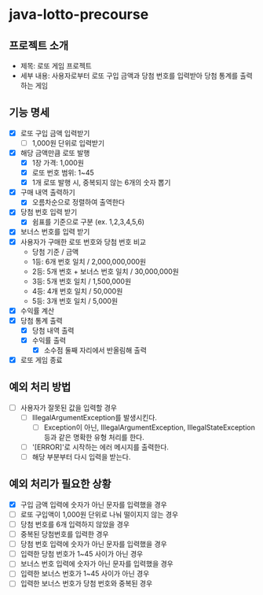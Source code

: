 # java-lotto-precourse

## 프로젝트 소개

- 제목: 로또 게임 프로젝트
- 세부 내용: 사용자로부터 로또 구입 금액과 당첨 번호를 입력받아 당첨 통계를 출력하는 게임

## 기능 명세

- [x] 로또 구입 금액 입력받기
    - [ ] 1,000원 단위로 입력받기
- [x] 해당 금액만큼 로또 발행
    - [x] 1장 가격: 1,000원
    - [x] 로또 번호 범위: 1~45
    - [x] 1개 로또 발행 시, 중복되지 않는 6개의 숫자 뽑기
- [x] 구매 내역 출력하기
    - [x] 오름차순으로 정렬하여 출역한다
- [x] 당첨 번호 입력 받기
    - [x] 쉼표를 기준으로 구분 (ex. 1,2,3,4,5,6)
- [x] 보너스 번호를 입력 받기
- [x] 사용자가 구매한 로또 번호와 당첨 번호 비교
    - 당첨 기준 / 금액
    - 1등: 6개 번호 일치 / 2,000,000,000원
    - 2등: 5개 번호 + 보너스 번호 일치 / 30,000,000원
    - 3등: 5개 번호 일치 / 1,500,000원
    - 4등: 4개 번호 일치 / 50,000원
    - 5등: 3개 번호 일치 / 5,000원
- [x] 수익률 계산
- [x] 당첨 통계 출력
    - [x] 당첨 내역 출력
    - [x] 수익률 출력
        - [x] 소수점 둘째 자리에서 반올림해 출력
- [x] 로또 게임 종료

## 예외 처리 방법

- [ ] 사용자가 잘못된 값을 입력할 경우
    - [ ] IllegalArgumentException를 발생시킨다.
        - [ ] Exception이 아닌, IllegalArgumentException, IllegalStateException 등과 같은 명확한 유형 처리를 한다.
    - [ ] '[ERROR]'로 시작하는 에러 메시지를 출력한다.
    - [ ] 해당 부분부터 다시 입력을 받는다.

## 예외 처리가 필요한 상황

- [x] 구입 금액 입력에 숫자가 아닌 문자를 입력했을 경우
- [ ] 로또 구입액이 1,000원 단위로 나눠 떨이지지 않는 경우
- [ ] 당첨 번호를 6개 입력하지 않았을 경우
- [ ] 중복된 당첨번호를 입력한 경우
- [ ] 당첨 번호 입력에 숫자가 아닌 문자를 입력했을 경우
- [ ] 입력한 당첨 번호가 1~45 사이가 아닌 경우
- [ ] 보너스 번호 입력에 숫자가 아닌 문자를 입력했을 경우
- [ ] 입력한 보너스 번호가 1~45 사이가 아닌 경우
- [ ] 입력한 보너스 번호가 당첨 번호와 중복된 경우